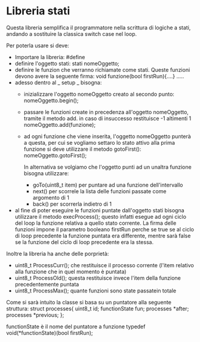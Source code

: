 # Libreria stati
Questa libreria semplifica il programmatore nella scrittura di logiche a stati, andando a sostituire la classica switch case nel loop.

Per poterla usare si deve:
  - Importare la libreria:
        #define <stati>
  - definire l'oggetto stati:
        stati nomeOggetto;
  - definire le funzion che verranno richiamate come stati. Queste funzioni devono avere la seguente firma:
        void funzione(bool firstRun){....}
        .....
  - adesso dentro al _ setup _ bisogna:
    * inizializzare l'oggetto nomeOggetto creato al secondo punto:
        nomeOggetto.begin();
    * passare le funzioni create in precedenza all'oggetto nomeOggetto, tramite il metodo add. in caso di insuccesso restituisce -1 altimenti 1
        nomeOggetto.add(funzione);
    * ad ogni funzione che viene inserita, l'oggetto nomeOggetto punterà a questa, per cui se vogliamo settaro lo stato attivo alla prima funzione
      si deve utilizzare il metodo gotoFirst():
        nomeOggetto.gotoFirst();
      
      In alternativa se volgiamo che l'oggetto punti ad un unaltra funzione bisogna utilizzare:
        + goTo(uint8_t item)  per puntare ad una funzione dell'intervallo
        + next() per scorrele la lista delle funzioni passate come argomento di 1
        + back() per scorrerla indietro di 1
  - al fine di poter eseguire le funzioni puntate dall'oggetto stati bisogna utilizzare il metodo  execProcess();
    questo infatti esegue ad ogni ciclo del loop la funzione relativa a quello stato corrente.
    La firma delle funzioni impone il parametro booleano firstRun perche se true se al ciclo di loop precedente la funzione puntata era differente,
    mentre sarà false se la funzione del ciclo di loop precedente era la stessa.
  
Inoltre la libreria ha anche delle porprietà:
  - uint8_t ProcessCurr();  che restituisce il processo corrente (l'item relativo alla funzione che in quel momento è puntata)
  - uint8_t ProcessOld();   questa restituisce invece l'item della funzione precedentemente puntata
  - uint8_t ProcessMax();   quante funzioni sono state passatein totale

Come si sarà intuito la classe si basa su un puntatore alla seguente struttura:
        struct processes{
			      uint8_t id;
			      functionState fun;
			      processes *after;
			      processes *previous;
		    };

functionState è il nome del puntatore a funzione typedef void(*functionState)(bool firstRun);

